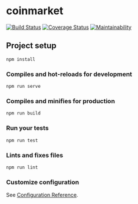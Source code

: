# coinmarket

[![Build Status](https://travis-ci.org/dessHub/cmarket.svg?branch=develop)](https://travis-ci.org/dessHub/cmarket)
[![Coverage Status](https://coveralls.io/repos/github/dessHub/cmarket/badge.svg)](https://coveralls.io/github/dessHub/cmarket)
[![Maintainability](https://api.codeclimate.com/v1/badges/4e3b5dd98cf443075cdb/maintainability)](https://codeclimate.com/github/dessHub/cmarket/maintainability)


## Project setup
```
npm install
```

### Compiles and hot-reloads for development
```
npm run serve
```

### Compiles and minifies for production
```
npm run build
```

### Run your tests
```
npm run test
```

### Lints and fixes files
```
npm run lint
```

### Customize configuration
See [Configuration Reference](https://cli.vuejs.org/config/).
